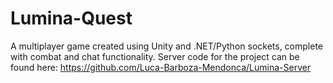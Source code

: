 # Lumina-Quest

A multiplayer game created using Unity and .NET/Python sockets, complete with combat and chat functionality. Server code for the project can be found here: https://github.com/Luca-Barboza-Mendonca/Lumina-Server 
